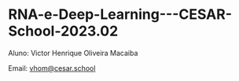 # RNA-e-Deep-Learning---CESAR-School-2023.02

Aluno: Victor Henrique Oliveira Macaiba

Email: vhom@cesar.school
